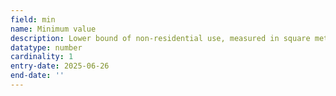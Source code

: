 ```yaml
---
field: min
name: Minimum value
description: Lower bound of non-residential use, measured in square metres for floorspace or hectares for site area
datatype: number
cardinality: 1
entry-date: 2025-06-26
end-date: ''
---
```


